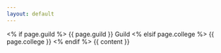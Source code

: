 ```yaml
---
layout: default
---
```

<% if page.guild %>
  {{ page.guild }} Guild
<% elsif page.college %>
  {{ page.college }}
<% endif %>
{{ content }}
